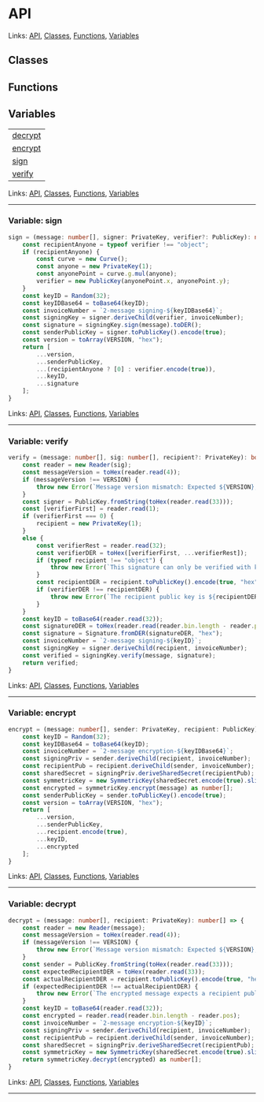 # API

Links: [API](#api), [Classes](#classes), [Functions](#functions), [Variables](#variables)

## Classes

## Functions

## Variables

| |
| --- |
| [decrypt](#variable-decrypt) |
| [encrypt](#variable-encrypt) |
| [sign](#variable-sign) |
| [verify](#variable-verify) |

Links: [API](#api), [Classes](#classes), [Functions](#functions), [Variables](#variables)

---

### Variable: sign

```ts
sign = (message: number[], signer: PrivateKey, verifier?: PublicKey): number[] => {
    const recipientAnyone = typeof verifier !== "object";
    if (recipientAnyone) {
        const curve = new Curve();
        const anyone = new PrivateKey(1);
        const anyonePoint = curve.g.mul(anyone);
        verifier = new PublicKey(anyonePoint.x, anyonePoint.y);
    }
    const keyID = Random(32);
    const keyIDBase64 = toBase64(keyID);
    const invoiceNumber = `2-message signing-${keyIDBase64}`;
    const signingKey = signer.deriveChild(verifier, invoiceNumber);
    const signature = signingKey.sign(message).toDER();
    const senderPublicKey = signer.toPublicKey().encode(true);
    const version = toArray(VERSION, "hex");
    return [
        ...version,
        ...senderPublicKey,
        ...(recipientAnyone ? [0] : verifier.encode(true)),
        ...keyID,
        ...signature
    ];
}
```

Links: [API](#api), [Classes](#classes), [Functions](#functions), [Variables](#variables)

---
### Variable: verify

```ts
verify = (message: number[], sig: number[], recipient?: PrivateKey): boolean => {
    const reader = new Reader(sig);
    const messageVersion = toHex(reader.read(4));
    if (messageVersion !== VERSION) {
        throw new Error(`Message version mismatch: Expected ${VERSION}, received ${messageVersion}`);
    }
    const signer = PublicKey.fromString(toHex(reader.read(33)));
    const [verifierFirst] = reader.read(1);
    if (verifierFirst === 0) {
        recipient = new PrivateKey(1);
    }
    else {
        const verifierRest = reader.read(32);
        const verifierDER = toHex([verifierFirst, ...verifierRest]);
        if (typeof recipient !== "object") {
            throw new Error(`This signature can only be verified with knowledge of a specific private key. The associated public key is: ${verifierDER}`);
        }
        const recipientDER = recipient.toPublicKey().encode(true, "hex") as string;
        if (verifierDER !== recipientDER) {
            throw new Error(`The recipient public key is ${recipientDER} but the signature requres the recipient to have public key ${verifierDER}`);
        }
    }
    const keyID = toBase64(reader.read(32));
    const signatureDER = toHex(reader.read(reader.bin.length - reader.pos));
    const signature = Signature.fromDER(signatureDER, "hex");
    const invoiceNumber = `2-message signing-${keyID}`;
    const signingKey = signer.deriveChild(recipient, invoiceNumber);
    const verified = signingKey.verify(message, signature);
    return verified;
}
```

Links: [API](#api), [Classes](#classes), [Functions](#functions), [Variables](#variables)

---
### Variable: encrypt

```ts
encrypt = (message: number[], sender: PrivateKey, recipient: PublicKey): number[] => {
    const keyID = Random(32);
    const keyIDBase64 = toBase64(keyID);
    const invoiceNumber = `2-message encryption-${keyIDBase64}`;
    const signingPriv = sender.deriveChild(recipient, invoiceNumber);
    const recipientPub = recipient.deriveChild(sender, invoiceNumber);
    const sharedSecret = signingPriv.deriveSharedSecret(recipientPub);
    const symmetricKey = new SymmetricKey(sharedSecret.encode(true).slice(1));
    const encrypted = symmetricKey.encrypt(message) as number[];
    const senderPublicKey = sender.toPublicKey().encode(true);
    const version = toArray(VERSION, "hex");
    return [
        ...version,
        ...senderPublicKey,
        ...recipient.encode(true),
        ...keyID,
        ...encrypted
    ];
}
```

Links: [API](#api), [Classes](#classes), [Functions](#functions), [Variables](#variables)

---
### Variable: decrypt

```ts
decrypt = (message: number[], recipient: PrivateKey): number[] => {
    const reader = new Reader(message);
    const messageVersion = toHex(reader.read(4));
    if (messageVersion !== VERSION) {
        throw new Error(`Message version mismatch: Expected ${VERSION}, received ${messageVersion}`);
    }
    const sender = PublicKey.fromString(toHex(reader.read(33)));
    const expectedRecipientDER = toHex(reader.read(33));
    const actualRecipientDER = recipient.toPublicKey().encode(true, "hex") as string;
    if (expectedRecipientDER !== actualRecipientDER) {
        throw new Error(`The encrypted message expects a recipient public key of ${expectedRecipientDER}, but the provided key is ${actualRecipientDER}`);
    }
    const keyID = toBase64(reader.read(32));
    const encrypted = reader.read(reader.bin.length - reader.pos);
    const invoiceNumber = `2-message encryption-${keyID}`;
    const signingPriv = sender.deriveChild(recipient, invoiceNumber);
    const recipientPub = recipient.deriveChild(sender, invoiceNumber);
    const sharedSecret = signingPriv.deriveSharedSecret(recipientPub);
    const symmetricKey = new SymmetricKey(sharedSecret.encode(true).slice(1));
    return symmetricKey.decrypt(encrypted) as number[];
}
```

Links: [API](#api), [Classes](#classes), [Functions](#functions), [Variables](#variables)

---
